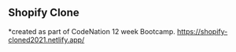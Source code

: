 ## Shopify Clone

*created as part of CodeNation 12 week Bootcamp. 
https://shopify-cloned2021.netlify.app/

